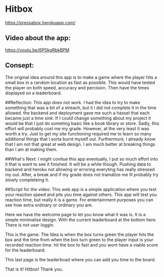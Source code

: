 # Hitbox
https://pressabox.herokuapp.com/

## Video about the app:
https://youtu.be/6P0kgRbkBPM

## Consept:
The original idea around this app is to make a game where the player hits a small box in a random location as fast as possible. This would have tested the player on both speed, accuracy and percision. Then have the times displayed on a leaderboard.

##Reflection:
This app does not work. I had the idea to try to make something that was a bit of a streach, but it I did not complete it in the time allowed. the backend and deployment gave me such a hassel that each became just a time sink. If I could change something about my project it would be that I just do someting basic like a book library or store. Sadly, this effort will probably cost me my grade. However, at the very least it was worth a try. Just to get my site functioning required me to learn so many additional things that I sorta burnt myself out. Furthermore, I already know that I am not that great at web design. I am much better at breaking things than I am at making them.

##What's Next:
I might conitue this app eventually, I put so much effort into it that is want to see it finished. It will be a while though. Pushing data to backend and heroku not allowing or erroring everyting has really stressed my out. After, a break and if my grade does not tramatize me Ill probably try slowly completeing it.


##Script for the video:
This web app is a simple application where you test your reaction speed and pits you time against others. This app will test you reaction time, but really it is a game. For entertainment purposes you can see how extra ordinary or ordinary you are.

Here we have the welcome page to let you know what it was is. It is a simple minimalise design. With the current leaderboard at the bottom here. There is not user loggin.

This is the game. The Idea is when the box turns green the player hits the box and the time from when the box turn green to the player input is your recorded reaction time. hit the box to fast and you wont have a viable score for the leaderboard.

This last page is the leaderboad where you can add you time to the board. 

That is it! Hitbox! Thank you.
